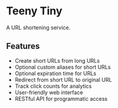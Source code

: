 # Teeny Tiny
A URL shortening service.

## Features
- Create short URLs from long URLs
- Optional custom aliases for short URLs
- Optional expiration time for URLs
- Redirect from short URL to original URL
- Track click counts for analytics
- User-friendly web interface
- RESTful API for programmatic access


